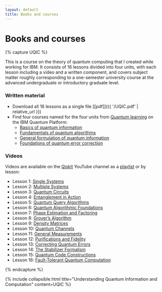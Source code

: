 ```yaml
---
layout: default
title: Books and courses
---
```


# Books and courses

{% capture UQIC %}

This is a course on the theory of quantum computing that I created while working for IBM. It consists of 16 lessons divided into four units, with each lesson including a video and a written component, and covers subject matter roughly corresponding to a one-semester university course at the advanced undergraduate or introductory graduate level.

### Written material

- Download all 16 lessons as a single file [[pdf]]({{ '/UQIC.pdf' | relative_url }})
- Find four courses named for the four units from [Quantum learning](https://quantum.cloud.ibm.com/learning/en) on the IBM Quantum Platform:
  - [Basics of quantum information](https://quantum.cloud.ibm.com/learning/en/courses/basics-of-quantum-information)
  - [Fundamentals of quantum algorithms](https://quantum.cloud.ibm.com/learning/en/courses/fundamentals-of-quantum-algorithms)
  - [General formulation of quantum information](https://quantum.cloud.ibm.com/learning/en/courses/general-formulation-of-quantum-information)
  - [Foundations of quantum error correction](https://quantum.cloud.ibm.com/learning/en/courses/foundations-of-quantum-error-correction)

### Videos

Videos are available on the [Qiskit](https://www.youtube.com/@qiskit) YouTube channel as a [playlist](https://www.youtube.com/playlist?list=PLOFEBzvs-VvqKKMXX4vbi4EB1uaErFMSO) or by lesson:

- Lesson 1: [Single Systems](https://youtu.be/3-c4xJa7Flk)
- Lesson 2: [Multiple Systems](https://youtu.be/DfZZS8Spe7U)
- Lesson 3: [Quantum Circuits](https://youtu.be/30U2DTfIrOU)
- Lesson 4: [Entanglement in Action](https://youtu.be/GSsElSQgMbU)
- Lesson 5: [Quantum Query Algorithms](https://youtu.be/2wticzHE1vs)
- Lesson 6: [Quantum Algorithmic Foundations](https://youtu.be/2wxxvwRGANQ)
- Lesson 7: [Phase Estimation and Factoring](https://youtu.be/4nT0BTUxhJY)
- Lesson 8: [Grover’s Algorithm](https://youtu.be/hnpjC8WQVrQ)
- Lesson 9: [Density Matrices](https://youtu.be/CeK9ry8G8HQ)
- Lesson 10: [Quantum Channels](https://youtu.be/cMl-xIDSmXI)
- Lesson 11: [General Measurements](https://youtu.be/Xi9YTYzQErY)
- Lesson 12: [Purifications and Fidelity](https://youtu.be/jemWEdnJTnI)
- Lesson 13: [Correcting Quantum Errors](https://youtu.be/OoQSdcKAIZc)
- Lesson 14: [The Stabilizer Formalism](https://youtu.be/3ib2JP_LeIU)
- Lesson 15: [Quantum Code Constructions](https://youtu.be/9TCIOm8gcVQ)
- Lesson 16: [Fault-Tolerant Quantum Computation](https://youtu.be/aeaqXh2XXMk)

{% endcapture %} 

{% include collapsible.html title="Understanding Quantum Information and Computation" content=UQIC %}